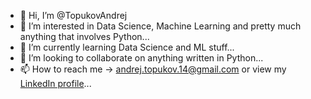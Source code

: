 - 👋 Hi, I’m @TopukovAndrej
- 👀 I’m interested in Data Science, Machine Learning and pretty much anything that involves Python...
- 🌱 I’m currently learning Data Science and ML stuff...
- 💞️ I’m looking to collaborate on anything written in Python...
- 📫 How to reach me -> andrej.topukov.14@gmail.com or view my [LinkedIn profile](https://www.linkedin.com/in/andrej-topukov-6518a8215/)...

<!---
TopukovAndrej/TopukovAndrej is a ✨ special ✨ repository because its `README.md` (this file) appears on your GitHub profile.
You can click the Preview link to take a look at your changes.
--->
